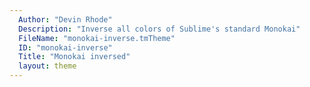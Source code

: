 ```yaml
---
  Author: "Devin Rhode"
  Description: "Inverse all colors of Sublime's standard Monokai"
  FileName: "monokai-inverse.tmTheme"
  ID: "monokai-inverse"
  Title: "Monokai inversed"
  layout: theme
---
```

  
